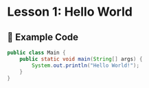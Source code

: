 # Lesson 1: Hello World

## 🧪 Example Code

```java
public class Main {
    public static void main(String[] args) {
        System.out.println("Hello World!");
    }
}
